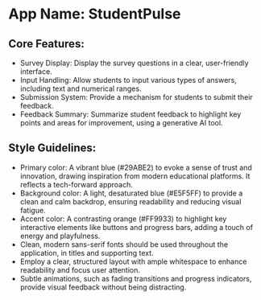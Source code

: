 # **App Name**: StudentPulse

## Core Features:

- Survey Display: Display the survey questions in a clear, user-friendly interface.
- Input Handling: Allow students to input various types of answers, including text and numerical ranges.
- Submission System: Provide a mechanism for students to submit their feedback.
- Feedback Summary: Summarize student feedback to highlight key points and areas for improvement, using a generative AI tool.

## Style Guidelines:

- Primary color: A vibrant blue (#29ABE2) to evoke a sense of trust and innovation, drawing inspiration from modern educational platforms. It reflects a tech-forward approach.
- Background color: A light, desaturated blue (#E5F5FF) to provide a clean and calm backdrop, ensuring readability and reducing visual fatigue.
- Accent color: A contrasting orange (#FF9933) to highlight key interactive elements like buttons and progress bars, adding a touch of energy and playfulness.
- Clean, modern sans-serif fonts should be used throughout the application, in titles and supporting text.
- Employ a clear, structured layout with ample whitespace to enhance readability and focus user attention.
- Subtle animations, such as fading transitions and progress indicators, provide visual feedback without being distracting.